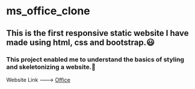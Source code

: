 # ms_office_clone 

## This is the first responsive static website I have made using html, css and bootstrap.😃

### This project enabled me to understand the basics of styling and skeletonizing a website.👣

Website Link --->    [Office](https://aswanath.github.io/office/)
